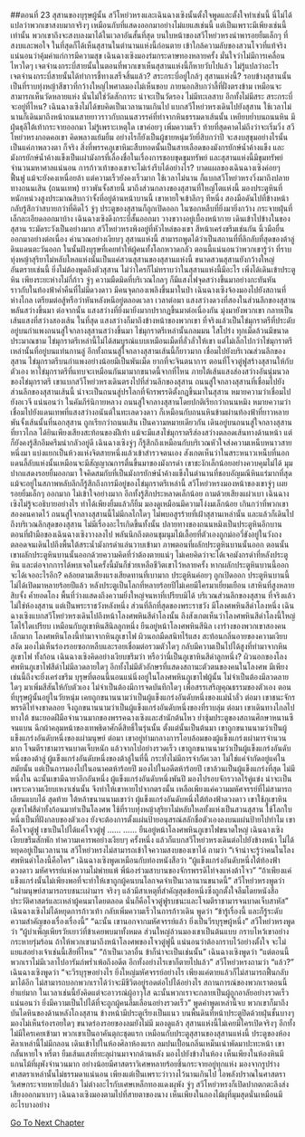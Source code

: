##ตอนที่ 23 สุสานของบุรุษผู้นั้น
สวีโหย่วหรงและเฉินฉางเซิงนั้นตั้งใจพูดและตั้งใจทำเช่นนี้
นี่ไม่ได้แปลว่าพวกเขาสงบมากจริงๆ เหมือนกับที่แสดงออกมาอย่างไม่แยแสเช่นนี้ แต่เป็นเพราะมีเพียงเช่นนี้เท่านั้น พวกเขาถึงจะสงบลงมาได้ในเวลาอันสั้นที่สุด
บนใบหน้าของสวีโหย่วหรงนำพารอยยิ้มเล็กๆ ที่สงบและพอใจ ในที่สุดก็ได้เห็นสุสานในตำนานแห่งนี้ก่อนตาย เข้าใกล้ความลับของสวนโจวที่แท้จริง แน่นอนว่าคุ้มค่าแก่การมีความสุข
เฉินฉางเซิงมองร่มกระดาษทองหลายครั้ง มั่นใจว่าไม่มีการเคลื่อนไหวใดๆ เจตจำนงกระบี่สายนั้นในตอนที่พวกเขาเห็นสุสานแห่งนี้ก็หายวับไปแล้ว ไม่รู้แปลว่าอะไร
เจตจำนงกระบี่สายนั้นได้ทำการชี้ทางเสร็จสิ้นแล้ว? สระกระบี่อยู่ใกล้ๆ สุสานแห่งนี้? รอบข้างสุสานนั้นเป็นที่ราบทุ่งหญ้าสีขาวที่กว้างใหญ่ไพศาลมองไม่เห็นขอบ ภายนอกสิบกว่าลี้ที่ฝั่งตรงข้าม เหมือนจะสามารถเห็นวัดหลายแห่ง นั่นไม่ใช่วัดสักการะ น่าจะเป็นวัดรอง ไม่มีทะเลสาบ อีกทั้งไม่มีสระ สระกระบี่จะอยู่ที่ไหน?
เฉินฉางเซิงไม่ได้ขบคิดเป็นเวลานานเกินไป แบกสวีโหย่วหรงเดินไปยังสุสาน ใช้เวลาไม่นานก็เดินมาถึงหน้าถนนสายยาวราวกับถนนสวรรค์ที่ทำจากหินธรรมดาเส้นนั้น
เหยียบย่ำบนถนนหิน มีฝุ่นธุลีใต้เท้ากระจายออกมา ไม่รู้เพราะเหตุใด เขาค่อยๆ เพิ่มความเร็ว ท้ายที่สุดคาดไม่ถึงว่าจะเริ่มวิ่ง
สวีโหย่วหรงกอดคอเขา คิดพลางแย้มยิ้ม อย่างไรก็ยังเป็นผู้ชายหนุ่มวัยยี่สิบกว่าปี จะสงบสุขุมอย่างไรนั้นเป็นแค่ภาพลวงตา ก็จริง สิ่งที่พรรคภูเขาหิมะสืบทอดนั้นเป็นสายเลือดของมังกรยักษ์น้ำค้างแข็ง และมังกรยักษ์น้ำค้างแข็งเป็นเผ่ามังกรที่เลื่องชื่อในเรื่องการชอบขุดขุมทรัพย์ และสุสานแห่งนี้มีขุมทรัพย์จำนวนมหาศาลแน่นอน การก้าวเท้าของเขาจะไม่เร่งรีบได้อย่างไร?
บาดแผลของเฉินฉางเซิงค่อยๆ ฟื้นฟู แม้จะยังคงเหนื่อยล้า แต่ความเร็วยังคงเร็วมาก ใช้เวลาไม่นาน ก็แบกสวีโหย่วหรงวิ่งมาถึงปลายทางถนนเสิน (ถนนเทพ) ยาวพันจั้งสายนี้ มาถึงส่วนกลางของสุสานที่ใหญ่โตแห่งนี้ มองประตูหินที่หนักหน่วงสูงประมาณสิบกว่าจั้งที่อยู่ด้านหน้าบานนี้ เขาหายใจเข้าลึกๆ ทีหนึ่ง สองมือดันไปที่ข้างหน้า กลับรู้สึกว่าสบายกว่าที่คิดไว้
จู่ๆ ประตูของสุสานก็ถูกเปิดออก ในซอกหลืบที่ยิ่งมายิ่งกว้าง กระจายฝุ่นที่เล็กละเอียดออกมาบ้าง
เฉินฉางเซิงดึงกระบี่สั้นออกมา วางขวางอยู่เบื้องหน้ากาย เดินเข้าไปข้างในของสุสาน ระมัดระวังเป็นอย่างมาก
สวีโหย่วหรงพิงอยู่ที่หัวไหล่ของเขา สีหน้าเคร่งขรึมเช่นกัน นิ้วมือยื่นออกมาอย่างต่อเนื่อง คำนวณอย่างเงียบๆ
สุสานแห่งนี้ สามารถพูดได้ว่าเป็นสถานที่ที่ลึกลับที่สุดของต้าลู่ดินแดนตะวันออก ในนั้นฝังบุรุษที่เคยทำให้ผู้คนทั้งโลกหวาดกลัว
ตอนนี้แน่นอนว่าพวกเขารู้ว่า ที่ราบทุ่งหญ้าสุริยาไม่หลับใหลแห่งนั้นเป็นแค่สวนสุสานของสุสานแห่งนี้
ขนาดสวนสุสานยังกว้างใหญ่อันตรายเช่นนี้ ยิ่งไม่ต้องพูดถึงตัวสุสาน
ไม่ว่าใครก็ไม่ทราบว่าในสุสานแห่งนี้มีอะไร
เพิ่งได้เดินเข้าประตูหิน เพียงระยะห่างไม่กี่ก้าว จู่ๆ ความมืดมิดที่บริเวณไกลๆ ก็มีแสงไฟจุดสว่างขึ้นมาอย่างกะทันหัน ราวกับในท้องฟ้าค่ำคืนที่ไม่มีดวงดาว มีคนจุดกองเพลิงขึ้นมาในป่า
เฉินฉางเซิงจ้องมองไปยังสถานที่ห่างไกล เตรียมต่อสู้หรือว่าหันหลังหนีอยู่ตลอดเวลา
เวลาต่อมา แสงสว่างดวงที่สองในส่วนลึกของสุสานพลันสว่างขึ้นมา ต่อจากนั้น แสงสว่างที่ยิ่งมายิ่งมากปรากฏขึ้นมาต่อเนื่องกัน มุ่งมายังพวกเขา กลายเป็นเส้นแสงที่สว่างสองเส้น
ในที่สุด แสงสว่างก็มาถึงข้างหน้าของพวกเขา ที่จริงแล้วเป็นไข่มุกราตรีที่ประดับอยู่บนกำแพงถนนสู่ใจกลางสุสานสว่างขึ้นมา
ไข่มุกราตรีเหล่านั้นกลมมน ใสโปร่ง ทุกเม็ดล้วนมีขนาดประมาณชาม
ไข่มุกราตรีเหล่านี้ไม่ได้สมบูรณ์แบบเหมือนเม็ดที่ลั่วลั่วให้เขา แต่ไม่เล็กไปกว่าไข่มุกราตรีเหล่านั้นที่อยู่บนแท่นกานลู่ อีกทั้งถนนสู่ใจกลางสุสานเส้นนี้ก็ยาวมาก เชื่อมไปยังบริเวณส่วนลึกของสุสาน ไข่มุกราตรีบนกำแพงอย่างน้อยมีเป็นพันเม็ด ยากที่จะจินตนาการ ตอนที่โจวตู๋ฟูสร้างสุสานให้กับตัวเอง หาไข่มุกราตรีที่แทบจะเหมือนกันมามากขนาดนี้จากที่ไหน
ภายใต้เส้นแสงส่องสว่างอันนุ่มนวลของไข่มุกราตรี เขาแบกสวีโหย่วหรงเดินตรงไปที่ส่วนลึกของสุสาน
ถนนสู่ใจกลางสุสานที่เชื่อมไปยังส่วนลึกของสุสานเส้นนี้ น่าจะเป็นถนนสู่ปรโลกที่จักรพรรดิตั้งกฎขึ้นมาในสุสาน หมายความว่าเชื่อมไปยังอเวจี แน่นอนว่า ในคัมภีร์นิกายหลวง ถนนสู่ใจกลางสุสานโดยปกติเรียกว่าถนนหมิง หมายความว่าเชื่อมไปยังแดนเทพที่แสงสว่างอนันต์ในทะเลดวงดาว ก็เหมือนกับถนนหินข้ามผ่านท้องฟ้าที่ยาวหลายพันจั้งเส้นนั้นที่นอกสุสาน ถูกเรียกว่าถนนเสิน เป็นความหมายเดียวกัน
เดินอยู่บนถนนสู่ใจกลางสุสานที่ยาวไกล ได้ยินเพียงเสียงสะท้อนของฝีเท้า แม้จะมีแสงไข่มุกราตรีส่องสว่างตลอดเส้นทางด้านหน้า แต่ก็ยังคงรู้สึกอึมครึมน่ากลัวอยู่ดี
เฉินฉางเซิงจู่ๆ ก็รู้สึกถึงเหมือนกับบริเวณหัวใจส่งความเหน็บหนาวสายหนึ่งมา แบ่งแยกเป็นห้วงแห่งจิตสายหนึ่งแล้วเข้าสำรวจตนเอง สังเกตเห็นว่าในสระหนาวเหน็บที่นอกแดนลี้ลับแห่งนั้นเหมือนจะมีสัญญาณการตื่นขึ้นมาของมังกรดำ เขาชะงักเล็กน้อยอย่างควบคุมไม่ได้ มุมปากแสดงรอยยิ้มออกมา ใจคิดสมกับที่เป็นมังกรยักษ์น้ำค้างแข็งในตำนานที่ชอบอัญมณีหินแร่มากที่สุด แม้จะอยู่ในสภาพหลับลึกก็รู้สึกถึงการมีอยู่ของไข่มุกราตรีเหล่านี้
สวีโหย่วหรงมองหน้าของเขาจู่ๆ เผยรอยยิ้มเล็กๆ ออกมาก ไม่เข้าใจอย่างมาก อีกทั้งรู้สึกประหลาดเล็กน้อย ถามด้วยเสียงแผ่วเบา
เฉินฉางเซิงไม่รู้จะอธิบายอย่างไร ทำได้เพียงยิ้มแล้วก็ยิ้ม มองดูเหมือนมีความโง่งมเล็กน้อย
เกินกว่าที่พวกเขาสองคนคาดไว้ ถนนสู่ใจกลางสุสานนี้ไม่มีกลไกใดๆ ไม่พบอสูรร้ายที่เฝ้าสุสานเหล่านั้น และแล้วก็เดินไปถึงบริเวณลึกสุดของสุสาน ไม่มีเรื่องอะไรเกิดขึ้นทั้งนั้น
ปลายทางของถนนหมิงเป็นประตูหินอีกบาน
ตอนที่ฝ่ามือของเฉินฉางเซิงวางลงไป พลันนึกถึงตอนชุมนุมไม้เลื้อยที่ตัวเองถูกม่ออวี่ขังอยู่ในวังถง ตลอดจนเดินไปถึงพื้นใต้สระน้ำมังกรดำแล่นวาบเข้ามา ภาพตอนที่ผลักประตูหินบานนั้นออก ตอนนั้นเขาผลักประตูหินบานนั้นออกด้วยความคิดที่ว่าต้องตายแน่ๆ ไม่เคยคิดว่าจะได้เจอมังกรดำที่หลังประตูหิน และต่อจากการได้พบเจอในครั้งนี้มันก็ช่วยเหลือชีวิตเขาไว้หลายครั้ง
หากผลักประตูหินบานนี้ออก จะได้เจออะไรอีก?
คล้อยตามเสียงแรงเสียดทานที่เบามาก ประตูหินค่อยๆ ถูกเปิดออก
ประตูหินบานนี้ไม่ได้เปิดมาหลายร้อยปีแล้ว
หลังประตูเป็นโลกที่หลายร้อยปีไม่เคยมีใครมาเยี่ยมเยือน
เสาหินที่สูงหลายสิบจั้ง ค้ำยอดโถง
พื้นที่ว่างแสดงถึงความยิ่งใหญ่จนหาที่เปรียบมิได้
บริเวณส่วนลึกของสุสาน ที่จริงแล้วไม่ใช่ห้องสุสาน แต่เป็นพระราชวังหลังหนึ่ง
ส่วนที่ลึกที่สุดของพระราชวัง มีโลงศพหินสีดำโลงหนึ่ง
เฉินฉางเซิงแบกสวีโหย่วหรงเดินไปถึงหน้าโลงศพหินสีดำโลงนั้น ถึงสังเกตเห็นว่าโลงศพหินสีดำโลงนี้ใหญ่โตไร้ใดเปรียบ เหมือนกับภูเขาหินสีนิลลูกหนึ่ง
ยืนอยู่หน้าโลงศพหินสีนิล เงาร่างของพวกเขาสองคนเล็กมาก
โลงศพหินโลงนี้ทำมาจากหินภูเขาไฟ ผิวนอกมืดสนิทไร้แสง สะท้อนกลิ่นอายของความเงียบสงัด มองไม่เห็นร่องรอยซอกหลืบและรอยเชื่อมต่อรวมตัวใดๆ กลับมีความเป็นไปได้สูงที่ทำมาจากหินภูเขาไฟ ทั้งก้อน
เฉินฉางเซิงคิดอย่างเงียบขรึมว่า หรือว่านี่เป็นภูเขาหินสีดำลูกหนึ่ง?
ผิวนอกของโลงศพหินภูเขาไฟสีดำไม่มีลวดลายใดๆ อีกทั้งไม่มีตัวอักษรที่แสดงสถานะตัวตนของคนในโลงศพ มีเพียงเช่นนี้ถึงจะยิ่งเคร่งขรึม
บุรุษที่ตอนนี้นอนแน่นิ่งอยู่ในโลงศพหินภูเขาไฟผู้นั้น ไม่จำเป็นต้องมีลวดลายใดๆ มาเพิ่มสีสันให้กับตัวเอง ไม่จำเป็นต้องมีการจดบันทึกใดๆ เพื่อสรรเสริญคุณธรรมของตัวเอง
ตอนที่บุรุษผู้นั้นอยู่ในวัยหนุ่ม เคยถูกขนานนามว่าเป็นผู้แข็งแกร่งอันดับหนึ่งของแม่น้ำลั่ว
ต่อมา เขาชนะจักรพรรดิไท่จงขาดลอย จึงถูกขนานนามว่าเป็นผู้แข็งแกร่งอันดับหนึ่งของที่ราบลุ่ม
ต่อมา เขาเดินทางไกลไปทางใต้ ชนะยอดฝีมือจำนวนมากของพรรคฉางเซิงและสำนักต้นไหว ย่ำซุ้มประตูของสถานศึกษาหนานซีจนแบน ฉีกผ้าคลุมหน้าของเทพธิดาศักดิ์สิทธิ์ในรุ่นนั้น ตั้งแต่นั้นเป็นต้นมา เขาถูกขนานนามว่าเป็นผู้แข็งแกร่งอันดับหนึ่งของเผ่ามนุษย์
ต่อมา เขาอยู่ท่ามกลางการโอบล้อมของผู้แข็งแกร่งเผ่ามารจำนวนมาก โจมตีราชามารจนบาดเจ็บหนัก แล้วจากไปอย่างรวดเร็ว เขาถูกขนานนามว่าเป็นผู้แข็งแกร่งอันดับหนึ่งของต้าลู่
ผู้แข็งแกร่งอันดับหนึ่งของต้าลู่ในที่นี้ กระทั่งไม่มีการจำกัดเวลา ไม่ใช่แค่จำกัดอยู่แค่ในสมัยนั้น แต่เป็นการมองไปในอนาคตห้าร้อยปี มองไปในอดีตห้าร้อยปี เขาล้วนเป็นผู้แข็งแกร่งที่สุด ไม่มีหนึ่งใน
ฉะนั้นเขามีฉายาอีกอันหนึ่ง ผู้แข็งแกร่งอันดับหนึ่งพันปี
มองไปรอบจักรวาลไร้คู่แข่ง น่าจะเป็นเพราะความเงียบเหงาเช่นนั้น จึงทำให้เขาหายไปจากตรงนั้น เหลือเพียงแค่ความมหัศจรรย์ที่ไม่สามารถเลียนแบบได้
สุดท้าย ใต้หล้าขนานนามเขาว่า ผู้แข็งแกร่งอันดับหนึ่งใต้ท้องฟ้าดวงดาว
เขาใช้ภูเขาหินภูเขาไฟสีดำทั้งก้อนมาทำเป็นโลงศพ ใช้ที่ราบทุ่งหญ้าสุริยาไม่หลับใหลทั้งแห่งเป็นสวนสุสาน ใช้โลกใบหนึ่งเป็นที่ฝังกลบของตัวเอง ยังจะต้องการตั้งแผ่นป้ายอนุสรณ์สลักชื่อตัวเองลงบนแผ่นป้ายไปทำไม
เขาคือโจวตู๋ฟู
เขาเป็นไปได้แค่โจวตู๋ฟู
......
......
ยืนอยู่หน้าโลงศพหินภูเขาไฟขนาดใหญ่ เฉินฉางเซิงเงียบขรึมสักพัก ทำความเคารพอย่างเงียบๆ ครั้งหนึ่ง แล้วก็แบกสวีโหย่วหรงเดินต่อไปยังข้างหน้า ไม่ได้หยุดอยู่เป็นเวลานาน
สวีโหย่วหรงไม่สามารถเข้าใจความสงบของเขาได้ ถามว่า “เจ้าน่าจะรู้ว่าคนในโลงศพหินดำโลงนี้คือใคร”
เฉินฉางเซิงพูดเหมือนกับท่องหนังสือว่า “ผู้แข็งแกร่งอันดับหนึ่งใต้ท้องฟ้าดวงดาว มหัศจรรย์แห่งความไม่พ่ายแพ้ พี่น้องร่วมสาบานของจักรพรรดิไท่จงแห่งต้าโจว”
“ถ้าเพียงแค่แข็งแกร่งนั้นไม่เพียงพอที่จะทำให้เขาถูกผู้คนบนโลกจดจำเป็นเวลานานขนาดนี้”
สวีโหย่วหรงพูดว่า “เผ่ามนุษย์สามารถรบชนะเผ่ามาร จริงๆ แล้วมีสาเหตุที่สำคัญสุดข้อหนึ่งซึ่งถูกตั้งใจลืมโดยหนังสือประวัติศาสตร์และเหล่าผู้คนมาโดยตลอด นั่นก็คือโจวตู๋ฟูรบชนะและโจมตีราชามารจนบาดเจ็บสาหัส”
เฉินฉางเซิงไม่ได้หยุดการก้าวเท้า กลับเพิ่มความเร็วในการก้าวเดิน พูดว่า “ข้ารู้เรื่องนี้ และก็รู้ระดับความสำคัญของเรื่องเรื่องนี้”
“ฉะนั้น เขานอกจากมหัศจรรย์แล้ว ยิ่งเป็นวีรบุรุษผู้หนึ่ง” สวีโหย่วหรงพูดว่า “ผู้บำเพ็ญเพียรวัยเยาว์ที่ข้าเคยพบมาทั้งหมด ส่วนใหญ่ล้วนมองเขาเป็นต้นแบบ กราบไหว้เขาอย่างกระหายรุ่มร้อน ถ้าให้พวกเขามาถึงหน้าโลงศพของโจวตู๋ฟูนี้ แน่นอนว่าต้องกราบไว้อย่างตั้งใจ จะไม่แยแสอย่างเจ้าเช่นนี้เสียที่ไหน”
“ถ้าเป็นเวลาอื่น ข้าก็น่าจะเป็นเช่นนั้น” เฉินฉางเซิงพูดว่า “แต่ตอนนี้พวกเราไม่มีเวลาไปอารัมภ์พร่ำเพ้อถึงอดีต อีกทั้งอย่างไรเขาก็ตายไปแล้ว”
สวีโหย่วหรงถามว่า “แล้ว?”
เฉินฉางเซิงพูดว่า “จะวีรบุรุษอย่างไร ยิ่งใหญ่มหัศจรรย์อย่างไร เพียงแค่ตายแล้วก็ไม่สามารถฟื้นกลับมาได้อีก ไม่สามารถบอกพวกเราได้ว่าจะมีชีวิตอยู่รอดต่อไปได้อย่างไร สถานการณ์ของพวกเราตอนนี้ย่ำแย่มาก ในเวลาเช่นนี้ยังคิดแต่จะอาวรณ์ผู้อาวุโส ฉะนั้นพวกเราจะกลายเป็นผู้ถูกอาลัยอย่างรวดเร็ว แน่นอนว่า ยิ่งมีความเป็นไปได้ที่จะถูกผู้คนลืมเลือนอย่างรวดเร็ว”
พูดคำพูดเหล่านี้จบ พวกเขาก็มาถึงบันไดหินของด้านหลังโถงสุสาน ข้างหน้ามีประตูเรียงเป็นแนว บนพื้นดินที่หน้าประตูปิดด้วยฝุ่นชั้นบางๆ มองไม่เห็นร่องรอยใดๆ ขนาดร่องรอยของลมยังไม่มี มองดูแล้ว สุสานแห่งนี้ไม่เคยมีใครเปิดจริงๆ อีกทั้งไม่มีใครเคยเข้ามา พวกเขาเป็นอาคันตุกะชุดแรก
เหมือนกับประตูสุสานของสุสานแห่งนี้ ประตูของห้องศิลาเหล่านี้ไม่มีกลอน
เดินเข้าไปในห้องศิลาห้องแรก ลมปนเปื้อนกลิ่นเหม็นเน่าพัดมาปะทะหน้า เขากลั้นหายใจ หรี่ตา ยืมเส้นแสงที่ทะลุผ่านมาจากด้านหลัง มองไปยังข้างในห้อง เห็นเพียงในห้องหินมีแกนไม้ที่ผุพังจำนวนมาก อย่างน้อยมีศาสตราวิเศษหลายร้อยชิ้นกระจายอยู่ทุกแห่ง มองจากรูปร่าง ศาสตราเหล่านั้นไม่ธรรมดาแน่นอน เพียงแต่เป็นเพราะว่าวางไว้นานเกินไป ไอพลังปราณในศาสตราวิเศษกระจายหายไปแล้ว ไม่ต่างอะไรกับเศษเหล็กทองแดงผุพัง
จู่ๆ สวีโหย่วหรงก็เปิดปากตกตะลึงส่งเสียงออกมาเบาๆ
เฉินฉางเซิงมองตามไปที่สายตาของนาง เห็นเพียงในกองไม้ผุที่มุมสุดนั่นเหมือนมีอะไรบางอย่าง


[Go To Next Chapter]( ./308.md)